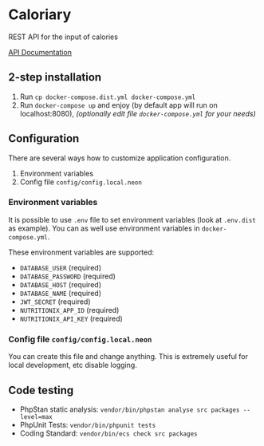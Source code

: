 # Caloriary

REST API for the input of calories

[API Documentation](https://documenter.getpostman.com/view/1523209/RzffKqKp)

## 2-step installation

1. Run `cp docker-compose.dist.yml docker-compose.yml`
2. Run `docker-compose up` and enjoy (by default app will run on localhost:8080), *(optionally edit file `docker-compose.yml` for your needs)*

## Configuration
There are several ways how to customize application configuration.

1. Environment variables
2. Config file `config/config.local.neon`

### Environment variables
It is possible to use `.env` file to set environment variables (look at `.env.dist` as example). You can as well use environment variables in `docker-compose.yml`.

These environment variables are supported:
- `DATABASE_USER` (required)
- `DATABASE_PASSWORD` (required)
- `DATABASE_HOST` (required)
- `DATABASE_NAME` (required)
- `JWT_SECRET` (required)
- `NUTRITIONIX_APP_ID` (required)
- `NUTRITIONIX_API_KEY` (required)

### Config file `config/config.local.neon`
You can create this file and change anything. This is extremely useful for local development, etc disable logging.

## Code testing
- PhpStan static analysis: `vendor/bin/phpstan analyse src packages --level=max`
- PhpUnit Tests: `vendor/bin/phpunit tests` 
- Coding Standard: `vendor/bin/ecs check src packages`
